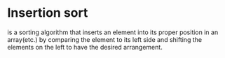 <h1>Insertion sort</h1>
<p>is a sorting algorithm that inserts an element into its proper position in an array(etc.) by comparing the element to its left side and shifting the elements on the left to have the desired arrangement.</p>
